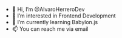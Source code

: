 - 👋 Hi, I’m @AlvaroHerreroDev
- 👀 I’m interested in Frontend Development
- 🌱 I’m currently learning Babylon.js
- 📫 You can reach me via email

<!---
AlvaroHerreroDev/AlvaroHerreroDev is a ✨ special ✨ repository because its `README.md` (this file) appears on your GitHub profile.
You can click the Preview link to take a look at your changes.
--->
